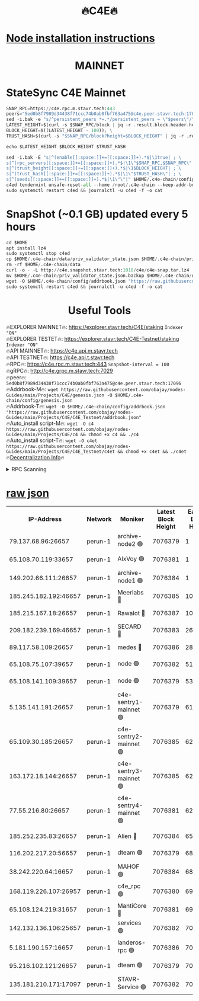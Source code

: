 <h1 align="center"> 🔥C4E🔥</h1>

[Node installation instructions](https://github.com/obajay/nodes-Guides/tree/main/Projects/C4E)
=

<h1 align="center"> MAINNET</h1>

# StateSync C4E Mainnet
```python
SNAP_RPC=https://c4e.rpc.m.stavr.tech:443
peers="5ed0b8f7989d34438f71ccc74b0ab0fbf763a475@c4e.peer.stavr.tech:17096"
sed -i.bak -e "s/^persistent_peers *=.*/persistent_peers = \"$peers\"/" $HOME/.c4e-chain/config/config.toml
LATEST_HEIGHT=$(curl -s $SNAP_RPC/block | jq -r .result.block.header.height); \
BLOCK_HEIGHT=$((LATEST_HEIGHT - 100)); \
TRUST_HASH=$(curl -s "$SNAP_RPC/block?height=$BLOCK_HEIGHT" | jq -r .result.block_id.hash)

echo $LATEST_HEIGHT $BLOCK_HEIGHT $TRUST_HASH

sed -i.bak -E "s|^(enable[[:space:]]+=[[:space:]]+).*$|\1true| ; \
s|^(rpc_servers[[:space:]]+=[[:space:]]+).*$|\1\"$SNAP_RPC,$SNAP_RPC\"| ; \
s|^(trust_height[[:space:]]+=[[:space:]]+).*$|\1$BLOCK_HEIGHT| ; \
s|^(trust_hash[[:space:]]+=[[:space:]]+).*$|\1\"$TRUST_HASH\"| ; \
s|^(seeds[[:space:]]+=[[:space:]]+).*$|\1\"\"|" $HOME/.c4e-chain/config/config.toml
c4ed tendermint unsafe-reset-all --home /root/.c4e-chain --keep-addr-book
sudo systemctl restart c4ed && journalctl -u c4ed -f -o cat
```
# SnapShot (~0.1 GB) updated every 5 hours
```python
cd $HOME
apt install lz4
sudo systemctl stop c4ed
cp $HOME/.c4e-chain/data/priv_validator_state.json $HOME/.c4e-chain/priv_validator_state.json.backup
rm -rf $HOME/.c4e-chain/data
curl -o - -L http://c4e.snapshot.stavr.tech:1018/c4e/c4e-snap.tar.lz4 | lz4 -c -d - | tar -x -C $HOME/.c4e-chain --strip-components 2
mv $HOME/.c4e-chain/priv_validator_state.json.backup $HOME/.c4e-chain/data/priv_validator_state.json
wget -O $HOME/.c4e-chain/config/addrbook.json "https://raw.githubusercontent.com/obajay/nodes-Guides/main/Projects/C4E/addrbook.json"
sudo systemctl restart c4ed && journalctl -u c4ed -f -o cat
```
 <h1 align="center"> Useful Tools</h1>

🔥EXPLORER MAINNET🔥:  https://explorer.stavr.tech/C4E/staking            `Indexer "ON"` \
🔥EXPLORER TESTET🔥:   https://explorer.stavr.tech/C4E-Testnet/staking     `Indexer "ON"` \
🔥API MAINNET🔥:       https://c4e.api.m.stavr.tech \
🔥API TESTNET🔥:       https://c4e.api.t.stavr.tech \
🔥RPC🔥:               https://c4e.rpc.m.stavr.tech:443                  `Snapshot-interval = 100` \
🔥gRPC🔥:              http://c4e.grpc.m.stavr.tech:7029 \
🔥peer🔥:              `5ed0b8f7989d34438f71ccc74b0ab0fbf763a475@c4e.peer.stavr.tech:17096` \
🔥Addrbook-M🔥:    ```wget https://raw.githubusercontent.com/obajay/nodes-Guides/main/Projects/C4E/genesis.json -O $HOME/.c4e-chain/config/genesis.json``` \
🔥Addrbook-T🔥:    ```wget -O $HOME/.c4e-chain/config/addrbook.json "https://raw.githubusercontent.com/obajay/nodes-Guides/main/Projects/C4E/C4E_Testnet/addrbook.json"``` \
🔥Auto_install script-M🔥: ```wget -O c4 https://raw.githubusercontent.com/obajay/nodes-Guides/main/Projects/C4E/c4 && chmod +x c4 && ./c4``` \
🔥Auto_install script-T🔥: ```wget -O c4et https://raw.githubusercontent.com/obajay/nodes-Guides/main/Projects/C4E/C4E_Testnet/c4et && chmod +x c4et && ./c4et``` \
🔥[Decentralization Info](https://github.com/obajay/StateSync-snapshots/tree/main/Projects/C4E/Decentralization)🔥




<details>
<summary>RPC Scanning</summary>

<h2 align="center"> We scan nodes in real time every 4 hours. And we provide the final result of RPC endpoints.
We cannot influence the operation of these nodes in any way. </h2>


```python
If Voting Power is higher than 0 --> then the Node is a validator of the network and may be subject to attack and be a potential threat to the chain.
```
```python
We marked such validators with a red symbol
```

</details>

[raw json](https://rpc-check.c4e.stavr.tech/c4e/rpc-c4e-result.json)
=



<table><tr><th>IP-Address</th><th>Network</th><th>Moniker</th><th>Latest Block Height</th><th>Earliest Block Height</th><th>Catching Up</th><th>Tx Index</th><th>Voting Power</th><th>Scan Time</th></tr><tr><td>79.137.68.96:26657</td><td>perun-1</td><td>archive-node2 🟢</td><td>7076379</td><td>1</td><td>False</td><td>on</td><td>0</td><td>2024-02-07T20:01:19.002253493UTC</td></tr><tr><td>65.108.70.119:33657</td><td>perun-1</td><td>AlxVoy 🟢</td><td>7076381</td><td>1</td><td>False</td><td>on</td><td>0</td><td>2024-02-07T20:01:32.948608423UTC</td></tr><tr><td>149.202.66.111:26657</td><td>perun-1</td><td>archive-node1 🟢</td><td>7076384</td><td>1</td><td>False</td><td>on</td><td>0</td><td>2024-02-07T20:01:49.140142375UTC</td></tr><tr><td>185.245.182.192:46657</td><td>perun-1</td><td>Meerlabs 🔴</td><td>7076385</td><td>1051501</td><td>False</td><td>on</td><td>344594</td><td>2024-02-07T20:01:54.365268263UTC</td></tr><tr><td>185.215.167.18:26657</td><td>perun-1</td><td>Rawalot 🔴</td><td>7076387</td><td>1090501</td><td>False</td><td>on</td><td>450002</td><td>2024-02-07T20:02:06.300857902UTC</td></tr><tr><td>209.182.239.169:46657</td><td>perun-1</td><td>SECARD 🔴</td><td>7076383</td><td>2616101</td><td>False</td><td>off</td><td>749292</td><td>2024-02-07T20:01:44.363595422UTC</td></tr><tr><td>89.117.58.109:26657</td><td>perun-1</td><td>medes 🔴</td><td>7076386</td><td>2826001</td><td>False</td><td>off</td><td>890936</td><td>2024-02-07T20:02:01.461404652UTC</td></tr><tr><td>65.108.75.107:39657</td><td>perun-1</td><td>node 🟢</td><td>7076382</td><td>5198801</td><td>False</td><td>on</td><td>0</td><td>2024-02-07T20:01:35.593787167UTC</td></tr><tr><td>65.108.141.109:39657</td><td>perun-1</td><td>node 🟢</td><td>7076379</td><td>5303301</td><td>False</td><td>on</td><td>0</td><td>2024-02-07T20:01:21.417743701UTC</td></tr><tr><td>5.135.141.191:26657</td><td>perun-1</td><td>c4e-sentry1-mainnet 🟢</td><td>7076379</td><td>6198001</td><td>False</td><td>on</td><td>0</td><td>2024-02-07T20:01:17.992871165UTC</td></tr><tr><td>65.109.30.185:26657</td><td>perun-1</td><td>c4e-sentry2-mainnet 🟢</td><td>7076385</td><td>6238301</td><td>False</td><td>on</td><td>0</td><td>2024-02-07T20:01:54.008305840UTC</td></tr><tr><td>163.172.18.144:26657</td><td>perun-1</td><td>c4e-sentry3-mainnet 🟢</td><td>7076385</td><td>6239001</td><td>False</td><td>on</td><td>0</td><td>2024-02-07T20:01:54.996487987UTC</td></tr><tr><td>77.55.216.80:26657</td><td>perun-1</td><td>c4e-sentry4-mainnet 🟢</td><td>7076381</td><td>6241001</td><td>False</td><td>on</td><td>0</td><td>2024-02-07T20:01:32.562978276UTC</td></tr><tr><td>185.252.235.83:26657</td><td>perun-1</td><td>Alien 🔴</td><td>7076384</td><td>6502501</td><td>False</td><td>on</td><td>648118</td><td>2024-02-07T20:01:49.462698239UTC</td></tr><tr><td>116.202.217.20:56657</td><td>perun-1</td><td>dteam 🟢</td><td>7076379</td><td>6800901</td><td>False</td><td>on</td><td>0</td><td>2024-02-07T20:01:18.279348591UTC</td></tr><tr><td>38.242.220.64:16657</td><td>perun-1</td><td>MAHOF 🟢</td><td>7076384</td><td>6885501</td><td>False</td><td>on</td><td>0</td><td>2024-02-07T20:01:46.751683538UTC</td></tr><tr><td>168.119.226.107:26957</td><td>perun-1</td><td>c4e_rpc 🟢</td><td>7076380</td><td>6976380</td><td>False</td><td>on</td><td>0</td><td>2024-02-07T20:01:25.759831399UTC</td></tr><tr><td>65.108.124.219:31657</td><td>perun-1</td><td>MantiCore 🔴</td><td>7076381</td><td>6976381</td><td>False</td><td>off</td><td>729061</td><td>2024-02-07T20:01:32.216436949UTC</td></tr><tr><td>142.132.136.106:25657</td><td>perun-1</td><td>services 🟢</td><td>7076382</td><td>7012001</td><td>False</td><td>on</td><td>0</td><td>2024-02-07T20:01:35.271306733UTC</td></tr><tr><td>5.181.190.157:16657</td><td>perun-1</td><td>landeros-rpc 🟢</td><td>7076386</td><td>7066001</td><td>False</td><td>on</td><td>0</td><td>2024-02-07T20:02:05.907295361UTC</td></tr><tr><td>95.216.102.121:26657</td><td>perun-1</td><td>dteam 🟢</td><td>7076379</td><td>7073201</td><td>False</td><td>on</td><td>0</td><td>2024-02-07T20:01:18.644012949UTC</td></tr><tr><td>135.181.210.171:17097</td><td>perun-1</td><td>STAVR-Service 🟢</td><td>7076382</td><td>7074001</td><td>False</td><td>on</td><td>0</td><td>2024-02-07T20:01:35.908580555UTC</td></tr></table>
